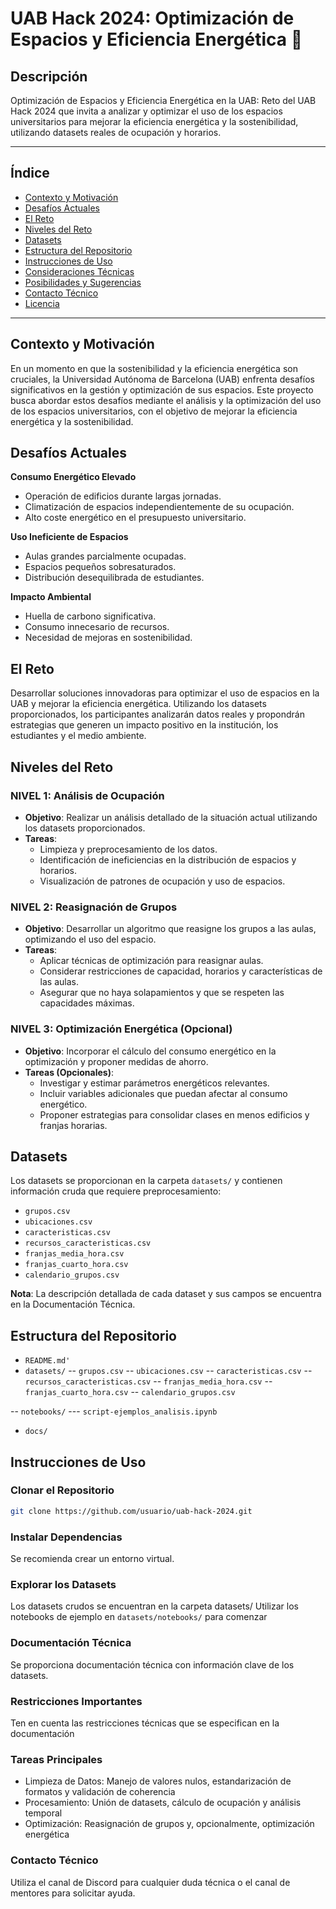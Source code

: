 # UAB Hack 2024: Optimización de Espacios y Eficiencia Energética 🏫

## Descripción
Optimización de Espacios y Eficiencia Energética en la UAB: Reto del UAB Hack 2024 que invita a analizar y optimizar el uso de los espacios universitarios para mejorar la eficiencia energética y la sostenibilidad, utilizando datasets reales de ocupación y horarios.

---

## Índice
- [Contexto y Motivación](#contexto-y-motivación)
- [Desafíos Actuales](#desafíos-actuales)
- [El Reto](#el-reto)
- [Niveles del Reto](#niveles-del-reto)
- [Datasets](#datasets)
- [Estructura del Repositorio](#estructura-del-repositorio)
- [Instrucciones de Uso](#instrucciones-de-uso)
- [Consideraciones Técnicas](#consideraciones-técnicas)
- [Posibilidades y Sugerencias](#posibilidades-y-sugerencias)
- [Contacto Técnico](#contacto-técnico)
- [Licencia](#licencia)

---

## Contexto y Motivación
En un momento en que la sostenibilidad y la eficiencia energética son cruciales, la Universidad Autónoma de Barcelona (UAB) enfrenta desafíos significativos en la gestión y optimización de sus espacios. Este proyecto busca abordar estos desafíos mediante el análisis y la optimización del uso de los espacios universitarios, con el objetivo de mejorar la eficiencia energética y la sostenibilidad.

## Desafíos Actuales
**Consumo Energético Elevado**  
- Operación de edificios durante largas jornadas.
- Climatización de espacios independientemente de su ocupación.
- Alto coste energético en el presupuesto universitario.

**Uso Ineficiente de Espacios**  
- Aulas grandes parcialmente ocupadas.
- Espacios pequeños sobresaturados.
- Distribución desequilibrada de estudiantes.

**Impacto Ambiental**  
- Huella de carbono significativa.
- Consumo innecesario de recursos.
- Necesidad de mejoras en sostenibilidad.

## El Reto
Desarrollar soluciones innovadoras para optimizar el uso de espacios en la UAB y mejorar la eficiencia energética. Utilizando los datasets proporcionados, los participantes analizarán datos reales y propondrán estrategias que generen un impacto positivo en la institución, los estudiantes y el medio ambiente.

## Niveles del Reto

### NIVEL 1: Análisis de Ocupación
- **Objetivo**: Realizar un análisis detallado de la situación actual utilizando los datasets proporcionados.
- **Tareas**:
  - Limpieza y preprocesamiento de los datos.
  - Identificación de ineficiencias en la distribución de espacios y horarios.
  - Visualización de patrones de ocupación y uso de espacios.

### NIVEL 2: Reasignación de Grupos
- **Objetivo**: Desarrollar un algoritmo que reasigne los grupos a las aulas, optimizando el uso del espacio.
- **Tareas**:
  - Aplicar técnicas de optimización para reasignar aulas.
  - Considerar restricciones de capacidad, horarios y características de las aulas.
  - Asegurar que no haya solapamientos y que se respeten las capacidades máximas.

### NIVEL 3: Optimización Energética (Opcional)
- **Objetivo**: Incorporar el cálculo del consumo energético en la optimización y proponer medidas de ahorro.
- **Tareas (Opcionales)**:
  - Investigar y estimar parámetros energéticos relevantes.
  - Incluir variables adicionales que puedan afectar al consumo energético.
  - Proponer estrategias para consolidar clases en menos edificios y franjas horarias.

## Datasets
Los datasets se proporcionan en la carpeta `datasets/` y contienen información cruda que requiere preprocesamiento:
- `grupos.csv`
- `ubicaciones.csv`
- `caracteristicas.csv`
- `recursos_caracteristicas.csv`
- `franjas_media_hora.csv`
- `franjas_cuarto_hora.csv`
- `calendario_grupos.csv`

**Nota**: La descripción detallada de cada dataset y sus campos se encuentra en la Documentación Técnica.

## Estructura del Repositorio

- `README.md'`
- `datasets/`
-- `grupos.csv`
-- `ubicaciones.csv`
-- `caracteristicas.csv`
-- `recursos_caracteristicas.csv`
-- `franjas_media_hora.csv`
-- `franjas_cuarto_hora.csv`
-- `calendario_grupos.csv`

-- `notebooks/`
--- `script-ejemplos_analisis.ipynb`

- `docs/`

## Instrucciones de Uso

### Clonar el Repositorio
```bash
git clone https://github.com/usuario/uab-hack-2024.git
```

### Instalar Dependencias
Se recomienda crear un entorno virtual.

### Explorar los Datasets

Los datasets crudos se encuentran en la carpeta datasets/
Utilizar los notebooks de ejemplo en `datasets/notebooks/` para comenzar

### Documentación Técnica
Se proporciona documentación técnica con información clave de los datasets.

### Restricciones Importantes
Ten en cuenta las restricciones técnicas que se especifican en la documentación

### Tareas Principales

- Limpieza de Datos: Manejo de valores nulos, estandarización de formatos y validación de coherencia
- Procesamiento: Unión de datasets, cálculo de ocupación y análisis temporal
- Optimización: Reasignación de grupos y, opcionalmente, optimización energética

### Contacto Técnico
Utiliza el canal de Discord para cualquier duda técnica o el canal de mentores para solicitar ayuda.

